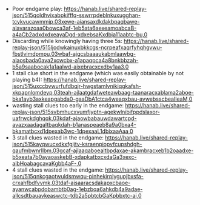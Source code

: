 - Poor endgame play: https://hanab.live/shared-replay-json/515qoldhvixabpkifffq-sswrrpdeblnkuxugghan-tcykvucawmmjp,03xewe-aiansaxdkdakbpaqbawe-alavarazoaa0bowca3af-1eb5ata6aexeamoabcaB-a4aCb2adxdxdxeayaDgd-xdxebsaKxdbja11aabtc-bu,0
- Discarding while knowingly having three 5s: https://hanab.live/shared-replay-json/515ljodwkainuxbkkcgs-ncrpeafxaqrfyhqhgvwu-fbstlvimdpmpu,03wbaf-ajgcsbaaaukabmlaawbg-alaosbada0ava2xcwcbx-a1apaqpca4a8bnkbbzah-b5a9saabocak1a1aaIwd-aixebracxcxdby1aa3,0
- 1 stall clue short in the endgame (which was easily obtainable by not playing b4): https://hanab.live/shared-replay-json/515uxccbvwurfufdbqjr-hwgstamlvnikiqgkafsh-xkpapnlomdeyp,03teah-ajlaatgdafweteawbaag-taanaracxablama2aboe-bka1ayb3axkeapgabda0-gaaDbA1ctca4weaqxbau-avwebsscbeaIleaM,0
- wasting stall clues too early in the endgame: https://hanab.live/shared-replay-json/515svbmhucxvumfjyptn-agekwlnibifppdslaxor-uafrwckdghqqk,03kdaf-ajaowbabauwdawartcpd-avazxaadagaltbaqkdah-b1anaspeaeb8a9a0bxa4-bkamatbcxd1dpexab3wc-1dpexaaL1dbixaaAaa,0
- 3 stall clues wasted in the endgame: https://hanab.live/shared-replay-json/515kayqwucxdkxfgijtv-ksraenpiopvfcupshdgh-qaufmbwnrllbm,03gcaf-ajlaaqaboealtbpdaxae-akambracxeb1b2oaadxe-b5xeata7b0ayaoaskebB-xdapkatbxcxdaGa3xexc-aibHoabagcavaKgbb4aF-,0
- 4 stall clues wasted in the endgame: https://hanab.live/shared-replay-json/515qnkcgaotwuldsmwqu-pinhekirplygupjbxsfa-crxahfbdfvvmk,03tdaf-ajsaaracsdakapxcbaoe-ayanwcabpdobambtb0ag-1ebzbqa6ahkdb4a9adae-allcsdtbauavkeaswctc-tdb2a5pbtcbGaKpbbxtc-ai,0
